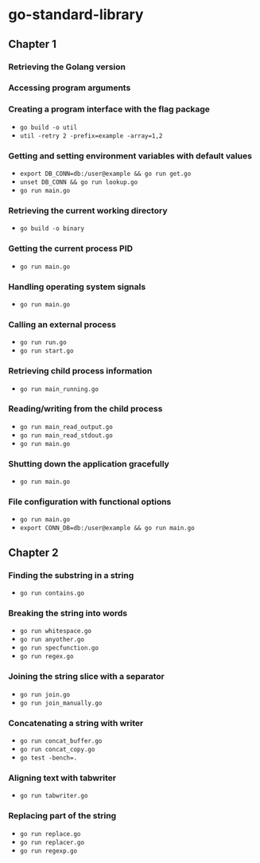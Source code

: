 # go-standard-library

## Chapter 1

### Retrieving the Golang version

### Accessing program arguments

### Creating a program interface with the flag package

- `go build -o util`
- `util -retry 2 -prefix=example -array=1,2`

### Getting and setting environment variables with default values

- `export DB_CONN=db:/user@example && go run get.go`
- `unset DB_CONN && go run lookup.go`
- `go run main.go`

### Retrieving the current working directory

- `go build -o binary`

### Getting the current process PID

- `go run main.go`

### Handling operating system signals

- `go run main.go`

### Calling an external process

- `go run run.go`
- `go run start.go`

### Retrieving child process information

- `go run main_running.go`

### Reading/writing from the child process

- `go run main_read_output.go`
- `go run main_read_stdout.go`
- `go run main.go`

### Shutting down the application gracefully

- `go run main.go`

### File configuration with functional options

- `go run main.go`
- `export CONN_DB=db:/user@example && go run main.go`

## Chapter 2

### Finding the substring in a string

- `go run contains.go`

### Breaking the string into words

- `go run whitespace.go`
- `go run anyother.go`
- `go run specfunction.go`
- `go run regex.go`

### Joining the string slice with a separator

- `go run join.go`
- `go run join_manually.go`

### Concatenating a string with writer

- `go run concat_buffer.go`
- `go run concat_copy.go`
- `go test -bench=.`

### Aligning text with tabwriter

- `go run tabwriter.go`

### Replacing part of the string

- `go run replace.go`
- `go run replacer.go`
- `go run regexp.go`
